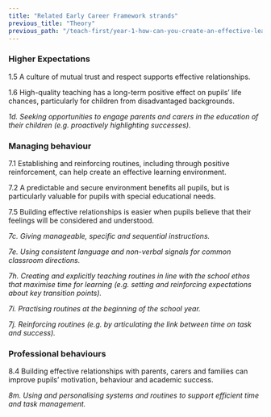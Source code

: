 ```yaml
---
title: "Related Early Career Framework strands"
previous_title: "Theory"
previous_path: "/teach-first/year-1-how-can-you-create-an-effective-learning-environment/autumn-week-2-ect-theory"
---
```


### Higher Expectations

1.5 A culture of mutual trust and respect supports effective relationships.

1.6 High-quality teaching has a long-term positive effect on pupils’ life chances, particularly for children from disadvantaged backgrounds.

_1d. Seeking opportunities to engage parents and carers in the education of their children (e.g. proactively highlighting successes)._

### Managing behaviour

7.1 Establishing and reinforcing routines, including through positive reinforcement, can help create an effective learning environment.

7.2 A predictable and secure environment benefits all pupils, but is particularly valuable for pupils with special educational needs.

7.5 Building effective relationships is easier when pupils believe that their feelings will be considered and understood.

_7c. Giving manageable, specific and sequential instructions._

_7e. Using consistent language and non-verbal signals for common classroom directions._

_7h. Creating and explicitly teaching routines in line with the school ethos that maximise time for learning (e.g. setting and reinforcing expectations about key transition points)._

_7i. Practising routines at the beginning of the school year._

_7j. Reinforcing routines (e.g. by articulating the link between time on task and success)._

### Professional behaviours

8.4 Building effective relationships with parents, carers and families can improve pupils’ motivation, behaviour and academic success.

_8m. Using and personalising systems and routines to support efficient time and task management._
